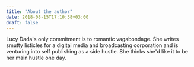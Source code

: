 ```yaml
---
title: "About the author"
date: 2018-08-15T17:10:38+03:00
draft: false
---
```


Lucy Dada's only commitment is to romantic vagabondage. She writes smutty listicles for a digital media and broadcasting corporation and is venturing into self publishing as a side hustle. She thinks she'd like it to be her main hustle one day.